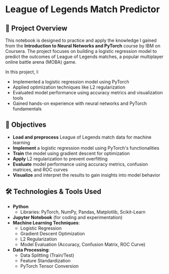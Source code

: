 # **League of Legends Match Predictor**

## 📌 **Project Overview**  
This notebook is designed to practice and apply the knowledge I gained from the **Introduction to Neural Networks and PyTorch** course by IBM on Coursera. The project focuses on building a logistic regression model to predict the outcomes of League of Legends matches, a popular multiplayer online battle arena (MOBA) game.

In this project, I:
- Implemented a logistic regression model using PyTorch
- Applied optimization techniques like L2 regularization
- Evaluated model performance using accuracy metrics and visualization tools
- Gained hands-on experience with neural networks and PyTorch fundamentals

## 🎯 **Objectives**  
- **Load and preprocess** League of Legends match data for machine learning
- **Implement** a logistic regression model using PyTorch's functionalities
- **Train** the model using gradient descent for optimization
- **Apply** L2 regularization to prevent overfitting
- **Evaluate** model performance using accuracy metrics, confusion matrices, and ROC curves
- **Visualize** and interpret the results to gain insights into model behavior

## 🛠 **Technologies & Tools Used**  
- **Python**  
  - Libraries: PyTorch, NumPy, Pandas, Matplotlib, Scikit-Learn  
- **Jupyter Notebook** (for coding and experimentation)  
- **Machine Learning Techniques**:
  - Logistic Regression
  - Gradient Descent Optimization
  - L2 Regularization
  - Model Evaluation (Accuracy, Confusion Matrix, ROC Curve)
- **Data Processing**:
  - Data Splitting (Train/Test)
  - Feature Standardization
  - PyTorch Tensor Conversion

